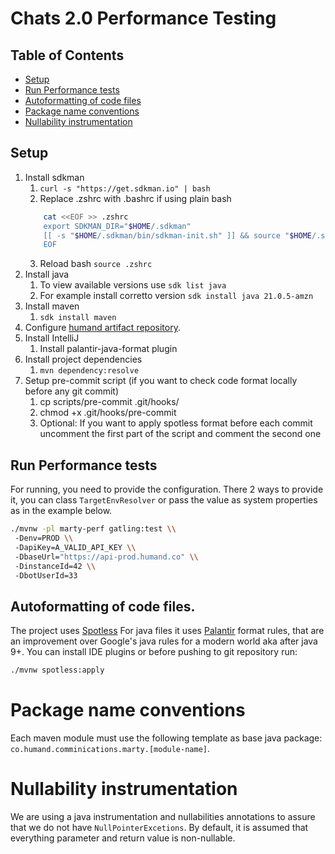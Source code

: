 # Chats 2.0 Performance Testing

## Table of Contents

- [Setup](#setup)
- [Run Performance tests](#run-performance-tests)
- [Autoformatting of code files](#autoformatting-of-code-files)
- [Package name conventions](#package-name-conventions)
- [Nullability instrumentation](#nullability-instrumentation)

## Setup

1. Install sdkman
    1. `curl -s "https://get.sdkman.io" | bash`
    2. Replace .zshrc with .bashrc if using plain bash
   ```bash
       cat <<EOF >> .zshrc
       export SDKMAN_DIR="$HOME/.sdkman"
       [[ -s "$HOME/.sdkman/bin/sdkman-init.sh" ]] && source "$HOME/.sdkman/bin/sdkman-init.sh"
       EOF
   ```
    3. Reload bash `source .zshrc`
2. Install java
    1. To view available versions use `sdk list java`
    2. For example install corretto version `sdk install java 21.0.5-amzn`
3. Install maven
    1. `sdk install maven`
4. Configure [humand artifact repository](https://www.notion.so/humand-co/AWS-CodeArtifact-1216757f313080f58b90fa005afca53f).
5. Install IntelliJ
   1. Install palantir-java-format plugin
6. Install project dependencies
   1. `mvn dependency:resolve`
7. Setup pre-commit script (if you want to check code format locally before any git commit)
   1. cp scripts/pre-commit .git/hooks/
   2. chmod +x .git/hooks/pre-commit
   3. Optional: If you want to apply spotless format before each commit uncomment the first part of the script and comment the second one

## Run Performance tests

For running, you need to provide the configuration. 
There 2 ways to provide it, you can class `TargetEnvResolver` or 
pass the value as system properties as in the example below. 

```bash
./mvnw -pl marty-perf gatling:test \\
 -Denv=PROD \\ 
 -DapiKey=A_VALID_API_KEY \\
 -DbaseUrl="https://api-prod.humand.co" \\
 -DinstanceId=42 \\
 -DbotUserId=33
```

## Autoformatting of code files.

The project uses [Spotless](https://github.com/diffplug/spotless/tree/main/plugin-maven)
For java files it uses [Palantir](https://github.com/palantir/palantir-java-format) format rules,
that are an improvement over Google's java rules for a modern world aka after java 9+.
You can install IDE plugins or before pushing to git repository run:

```bash
./mvnw spotless:apply
```

# Package name conventions

Each maven module must use the following template as base java package:
`co.humand.comminications.marty.[module-name]`.

# Nullability instrumentation

We are using a java instrumentation and nullabilities annotations to assure that we do not have
`NullPointerExcetions`.
By default, it is assumed that everything parameter and return value is non-nullable.
